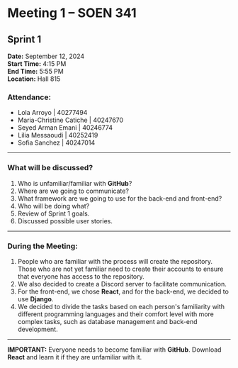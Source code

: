 # Meeting 1 – SOEN 341  
## Sprint 1

**Date:** September 12, 2024  
**Start Time:** 4:15 PM  
**End Time:** 5:55 PM  
**Location:** Hall 815

### Attendance:
- Lola Arroyo | 40277494
- Maria-Christine Catiche | 40247670
- Seyed Arman Emani | 40246774
- Lilia Messaoudi | 40252419
- Sofia Sanchez | 40247014

---

### What will be discussed?
1. Who is unfamiliar/familiar with **GitHub**?
2. Where are we going to communicate?
3. What framework are we going to use for the back-end and front-end?
4. Who will be doing what?
5. Review of Sprint 1 goals.
6. Discussed possible user stories.

---

### During the Meeting:
1. People who are familiar with the process will create the repository. Those who are not yet familiar need to create their accounts to ensure that everyone has access to the repository.
2. We also decided to create a Discord server to facilitate communication.
3. For the front-end, we chose **React**, and for the back-end, we decided to use **Django**.
4. We decided to divide the tasks based on each person's familiarity with different programming languages and their comfort level with more complex tasks, such as database management and back-end development.

---

**IMPORTANT:** Everyone needs to become familiar with **GitHub**. Download **React** and learn it if they are unfamiliar with it.
